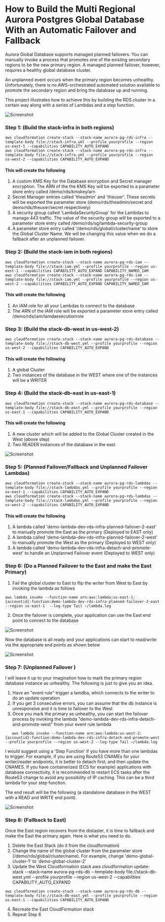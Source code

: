 # How to Build the Multi Regional Aurora Postgres Global Database With an Automatic Failover and Fallback

Aurora Global Database supports managed planned failovers. You can manually invoke a process that promotes one of the existing secondary regions to be the new primary region. A managed planned failover, however, requires a healthy global database cluster.   

An unplanned event occurs when the primary region becomes unhealthy. Unfortunately, there is no AWS-orchestrated automated solution available to promote the secondary region and bring the database up and running. 

This project illustrates how to achieve this by building the RDS cluster in a certain way along with a series of Lambdas and a step function. 

![Screenshot](images/image_1.png)
  
### Step 1: (Build the stack-infra in both regions)

```{r chunk-name-with-no-spaces} 
aws cloudformation create-stack --stack-name aurora-pg-rds-infra --template-body file://stack-infra.yml --profile yourprofile --region us-east-1 --capabilities CAPABILITY_AUTO_EXPAND
aws cloudformation create-stack --stack-name aurora-pg-rds-infra --template-body file://stack-infra.yml --profile yourprofile --region us-west-2 --capabilities CAPABILITY_AUTO_EXPAND
 ```

#### This will create the following
1. A custom KMS Key for the Database encryption and Secret manager encryption. The ARN of the the KMS Key will be exported to a parameter store entry called /demo/rds/kmskey/arn
2. Secret Manager entries called 'theadmin' and  'theuser'. These secrets will be exported the parameter store (demo/rds/theadmin/secret and demo/rds/theuser/secret respectively)
3. A security group called 'LambdaSecurityGroup' for the Lambdas to manage 443 traffic. The value of the security group will be exported to a parameter store entry called /demo/rds/sg/lambda-security-group
4. A parameter store entry called '/demo/rds/global/cluster/name' to store the Global Cluster Name. We will be changing this value when we do a fallback after an unplanned failover.


### Step 2: (Build the stack-iam in both regions)
```{r chunk-name-with-no-spaces} 
aws cloudformation create-stack --stack-name aurora-pg-rds-iam --template-body file://stack-iam.yml --profile yourprofile --region us-east-1 --capabilities CAPABILITY_AUTO_EXPAND CAPABILITY_NAMED_IAM
aws cloudformation create-stack --stack-name aurora-pg-rds-iam --template-body file://stack-iam.yml --profile yourprofile --region us-west-2 --capabilities CAPABILITY_AUTO_EXPAND CAPABILITY_NAMED_IAM
 ```

#### This will create the following
1. An IAM role for all your Lambdas to connect to the database
2. The ARN of the IAM role will be exported a parameter store entry called /demo/rds/iam/lamdaexecutionrole

### Step 3: (Build the stack-db-west in us-west-2)
```{r chunk-name-with-no-spaces} 
aws cloudformation create-stack --stack-name aurora-pg-rds-database --template-body file://stack-db-west.yml --profile yourprofile --region us-west-2 --capabilities CAPABILITY_AUTO_EXPAND 
 ```

#### This will create the following
1. A global Cluster
2. Two instances of the database in the WEST where one of the instances will be a WRITER


### Step 4: (Build the stack-db-east in us-east-1)
```{r chunk-name-with-no-spaces} 
aws cloudformation create-stack --stack-name aurora-pg-rds-database --template-body file://stack-db-east.yml --profile yourprofile --region us-east-1 --capabilities CAPABILITY_AUTO_EXPAND 
 ```

#### This will create the following
1. A new cluster which will be added to the Global Cluster created in the West (above step)
2. Two READER instances of the database in the east  

![Screenshot](images/image_2.png)  


### Step 5: (Planned Failover/Fallback and Unplanned Failover Lambdas)
```{r chunk-name-with-no-spaces} 
aws cloudformation create-stack --stack-name aurora-pg-rds-lambdas --template-body file://stack-lambdas.yml --profile yourprofile --region us-east-1 --capabilities CAPABILITY_AUTO_EXPAND 
aws cloudformation create-stack --stack-name aurora-pg-rds-lambdas --template-body file://stack-lambdas.yml --profile yourprofile --region us-west-2 --capabilities CAPABILITY_AUTO_EXPAND  
 ```

#### This will create the following
1. A lambda called 'demo-lambda-dev-rds-infra-planned-failover-2-east' to manually promote the East as the primary (Deployed to EAST only)
2. A lambda called 'demo-lambda-dev-rds-infra-planned-failover-2-west' to manually promote the West as the primary (Deployed to WEST only)
3. A lambda called 'demo-lambda-dev-rds-infra-detach-and-promote-west' to handle an Unplanned Failover event (Deployed to WEST only)


### Step 6: (Do a Planned Failover to the East and make the East Primary)
1. Fail the global cluster to East to flip the writer from West to East by invoking the lambda as follows
```{r chunk-name-with-no-spaces} 
aws lambda invoke --function-name arn:aws:lambda:us-east-1:{accountid}:function:demo-lambda-dev-rds-infra-planned-failover-2-east --region us-east-1  --log-type Tail ~/lambda.log 
 ```    
2. Once the failover is complete, your application can use the East end point to connect to the database

![Screenshot](images/image_3.png)  

Now the database is all ready and your applications can start to read/write via the appropriate end points as shown below

![Screenshot](images/image_4.png)  


### Step 7: (Unplanned Failover )

I will leave it up to your imagination how to mark the primary region database instance as unhealthy. The following is just to give you an idea.
1. Have an "event rule" trigger a lamdba, which connects to the writer to do an update operation  
2. If you get 3 consecutive errors, you can assume that the db instance is unresponsive and it is time to failover to the West  
3. Once you mark the primary as unhealthy, you can start the failover process by invoking the lambda "demo-lambda-dev-rds-infra-detach-and-promote-west" from your event rule lambda
 ```{r chunk-name-with-no-spaces} 
    aws lambda invoke --function-name arn:aws:lambda:us-west-2:{accountid}:function:demo-lambda-dev-rds-infra-detach-and-promote-west --profile yourprofile --region us-west-2 --log-type Tail ~/lambda.log
 ```  
I would suggest using a 'Step Function' if you have more than one lambdas to trigger. For example, if you are using Route53 CNAMEs for your writer/reader endpoints, it is better to detach first, and then update the CNAMES. If you have containerized (ECS for example) applications with database connectivity, it is recommended to restart ECS tasks after the Route53 change to avoid any possibility of IP caching. This can be a third lambda for your step function.

The end result will be the following (a standalone database in the WEST with a READ and WRITE end point).

![Screenshot](images/image_5.png)  

### Step 8: (Fallback to East)
Once the East region recovers from the distaster, it is time to fallback and make the East the primary again. Here is what you need to do. 

1. Delete the East Stack (do it from the cloudformation)
2. Change the name of the global cluster from the parameter store (/demo/rds/global/cluster/name). For example, change 'demo-global-cluster-1' to 'demo-global-cluster-2'
3. Update the West Cloudformation stack
aws cloudformation update-stack --stack-name aurora-pg-rds-db --template-body file://stack-db-west.yml --profile yourprofile --region us-west-2 --capabilities CAPABILITY_AUTO_EXPAND 
 ```{r chunk-name-with-no-spaces} 
aws cloudformation create-stack --stack-name aurora-pg-rds-db --template-body file://stack-db-east.yml --profile yourprofile --region us-east-1 --capabilities CAPABILITY_AUTO_EXPAND 
 ```  
4. Recreate the East CloudFormation stack
5. Repeat Step 6
